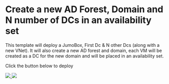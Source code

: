 # Create a new AD Forest, Domain and N number of DCs in an availability set

This template will deploy a JumoBox, First Dc & N other Dcs (along with a new VNet). It will also create a new  AD forest and domain, each VM will be created as a DC for the new domain and will be placed in an availability set.

Click the button below to deploy

<a href="https://portal.azure.com/#create/Microsoft.Template/uri/https%3A%2F%2Fhttps://raw.githubusercontent.com/rcottrill/N-DC-Demo/master/N-DC-Forest.json" target="_blank">
    <img src="http://azuredeploy.net/deploybutton.png"/>
</a>
<a href="http://armviz.io/#/?load=https%3A%2F%2Fhttps://raw.githubusercontent.com/rcottrill/N-DC-Demo/master/N-DC-Forest.json" target="_blank">
    <img src="http://armviz.io/visualizebutton.png"/>
</a>
